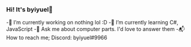 ### Hi! It's byiyuel👋

-🔭 I’m currently working on nothing lol :D
-🌱 I’m currently learning C#, JavaScript
-💬 Ask me about computer parts. I'd love to answer them
-📬 How to reach me; Discord: byiyuel#9966 

